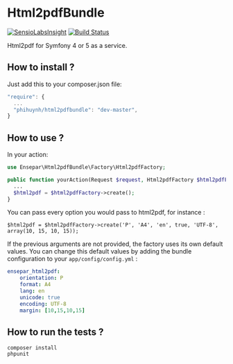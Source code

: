 Html2pdfBundle
=====================

[![SensioLabsInsight](https://insight.sensiolabs.com/projects/0e16b696-0da3-4efc-b856-60429a9672b4/mini.png)](https://insight.sensiolabs.com/projects/0e16b696-0da3-4efc-b856-60429a9672b4)
[![Build Status](https://travis-ci.org/OwlyCode/EnseparHtml2pdfBundle.svg?branch=master)](https://travis-ci.org/OwlyCode/EnseparHtml2pdfBundle)

Html2pdf for Symfony 4 or 5 as a service.

How to install ?
----------------

Just add this to your composer.json file:

```js
"require": {
  ...
  "phihuynh/html2pdfbundle": "dev-master",
}
```
How to use ?
------------

In your action:

```php
use Ensepar\Html2pdfBundle\Factory\Html2pdfFactory;

public function yourAction(Request $request, Html2pdfFactory $html2pdfFactory){
  ...
  $html2pdf = $html2pdfFactory->create();
}
```

You can pass every option you would pass to html2pdf, for instance :

```
$html2pdf = $html2pdfFactory->create('P', 'A4', 'en', true, 'UTF-8', array(10, 15, 10, 15));
```

If the previous arguments are not provided, the factory uses its own default values. You can
change this default values by adding the bundle configuration to your `app/config/config.yml` :

```yml
ensepar_html2pdf:
    orientation: P
    format: A4
    lang: en
    unicode: true
    encoding: UTF-8
    margin: [10,15,10,15]
```

How to run the tests ?
----------------------

```
composer install
phpunit
```
